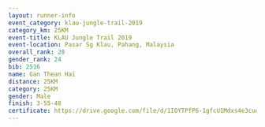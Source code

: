 ```yaml
---
layout: runner-info 
event_category: klau-jungle-trail-2019 
category_km: 25KM 
event-title: KLAU Jungle Trail 2019 
event-location: Pasar Sg Klau, Pahang, Malaysia 
overall_rank: 28
gender_rank: 24
bib: 2516
name: Gan Thean Hai
distance: 25KM
category: 25KM
gender: Male
finish: 3-55-48
certificate: https://drive.google.com/file/d/1IOYTPfP6-1gfcU1Mdxs4e3cuoyG9o4QG/view?usp=sharing
---
```

